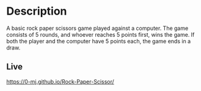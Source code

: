 # Description
A basic rock paper scissors game played against a computer. The game consists of 5 rounds, and whoever reaches 5 points first, wins the game. If both the player and the computer have 5 points each, the game ends in a draw.

## Live
https://0-mj.github.io/Rock-Paper-Scissor/
